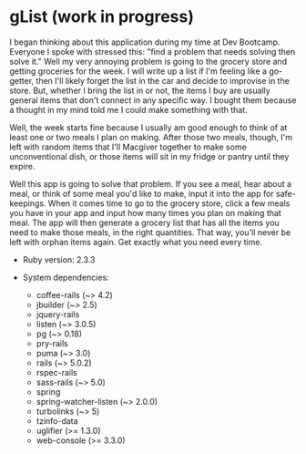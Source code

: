 # gList (work in progress)

I began thinking about this application during my time at Dev Bootcamp. Everyone I spoke with stressed this: "find a problem that needs solving then solve it." Well my very annoying problem is going to the grocery store and getting groceries for the week. I will write up a list if I'm feeling like a go-getter, then I'll likely forget the list in the car and decide to improvise in the store. But, whether I bring the list in or not, the items I buy are usually general items that don't connect in any specific way. I bought them because a thought in my mind told me I could make something with that.

Well, the week starts fine because I usually am good enough to think of at least one or two meals I plan on making. After those two meals, though, I'm left with random items that I'll Macgiver together to make some unconventional dish, or those items will sit in my fridge or pantry until they expire.

Well this app is going to solve that problem. If you see a meal, hear about a meal, or think of some meal you'd like to make, input it into the app for safe-keepings. When it comes time to go to the grocery store, click a few meals you have in your app and input how many times you plan on making that meal. The app will then generate a grocery list that has all the items you need to make those meals, in the right quantities. That way, you'll never be left with orphan items again. Get exactly what you need every time.

* Ruby version: 2.3.3

* System dependencies:
  * coffee-rails (~> 4.2)
  * jbuilder (~> 2.5)
  * jquery-rails
  * listen (~> 3.0.5)
  * pg (~> 0.18)
  * pry-rails
  * puma (~> 3.0)
  * rails (~> 5.0.2)
  * rspec-rails
  * sass-rails (~> 5.0)
  * spring
  * spring-watcher-listen (~> 2.0.0)
  * turbolinks (~> 5)
  * tzinfo-data
  * uglifier (>= 1.3.0)
  * web-console (>= 3.3.0)
